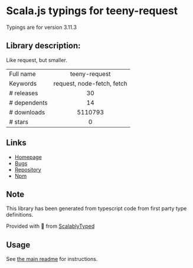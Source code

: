 
# Scala.js typings for teeny-request

Typings are for version 3.11.3

## Library description:
Like request, but smaller.

|                    |                 |
| ------------------ | :-------------: |
| Full name          | teeny-request |
| Keywords           | request, node-fetch, fetch |
| # releases         | 30 |
| # dependents       | 14 |
| # downloads        | 5110793 |
| # stars            | 0 |

## Links
- [Homepage](https://github.com/fhinkel/teeny-request#readme)
- [Bugs](https://github.com/fhinkel/teeny-request/issues)
- [Repository](https://github.com/fhinkel/teeny-request)
- [Npm](https://www.npmjs.com/package/teeny-request)
    


## Note
This library has been generated from typescript code from first party type definitions.

Provided with :purple_heart: from [ScalablyTyped](https://github.com/oyvindberg/ScalablyTyped)

## Usage
See [the main readme](../../readme.md) for instructions.


